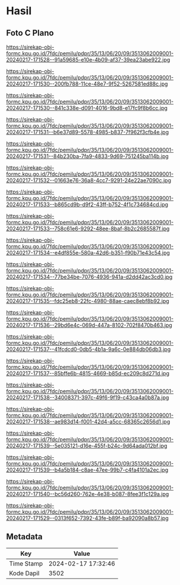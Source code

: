 # Hasil

## Foto C Plano

https://sirekap-obj-formc.kpu.go.id/7fdc/pemilu/pdpr/35/13/06/20/09/3513062009001-20240217-171528--91a59685-e10e-4b09-af37-39ea23abe922.jpg

https://sirekap-obj-formc.kpu.go.id/7fdc/pemilu/pdpr/35/13/06/20/09/3513062009001-20240217-171530--200fb788-11ce-48e7-9f52-5267581ed88c.jpg

https://sirekap-obj-formc.kpu.go.id/7fdc/pemilu/pdpr/35/13/06/20/09/3513062009001-20240217-171530--841c338e-d091-4016-9bd8-e17fc9f8b6cc.jpg

https://sirekap-obj-formc.kpu.go.id/7fdc/pemilu/pdpr/35/13/06/20/09/3513062009001-20240217-171531--b6e37d89-5578-4985-b837-7f962f3cfb4e.jpg

https://sirekap-obj-formc.kpu.go.id/7fdc/pemilu/pdpr/35/13/06/20/09/3513062009001-20240217-171531--84b230ba-7fa9-4833-9d69-751245ba114b.jpg

https://sirekap-obj-formc.kpu.go.id/7fdc/pemilu/pdpr/35/13/06/20/09/3513062009001-20240217-171532--01663e76-36a8-4cc7-9291-24e22ae7090c.jpg

https://sirekap-obj-formc.kpu.go.id/7fdc/pemilu/pdpr/35/13/06/20/09/3513062009001-20240217-171533--b865cd9b-d9f2-43ff-b752-4f1c734684cd.jpg

https://sirekap-obj-formc.kpu.go.id/7fdc/pemilu/pdpr/35/13/06/20/09/3513062009001-20240217-171533--758c61e6-9292-48ee-8baf-8b2c2685587f.jpg

https://sirekap-obj-formc.kpu.go.id/7fdc/pemilu/pdpr/35/13/06/20/09/3513062009001-20240217-171534--e4df855e-580a-42d6-b351-f90b71e43c54.jpg

https://sirekap-obj-formc.kpu.go.id/7fdc/pemilu/pdpr/35/13/06/20/09/3513062009001-20240217-171534--77be34be-7076-4936-941a-d2dd42ac3cd0.jpg

https://sirekap-obj-formc.kpu.go.id/7fdc/pemilu/pdpr/35/13/06/20/09/3513062009001-20240217-171535--fdc25eb8-22fc-4980-88ae-caec8ebf8b92.jpg

https://sirekap-obj-formc.kpu.go.id/7fdc/pemilu/pdpr/35/13/06/20/09/3513062009001-20240217-171536--29bd6e4c-069d-447a-8102-702f8470b463.jpg

https://sirekap-obj-formc.kpu.go.id/7fdc/pemilu/pdpr/35/13/06/20/09/3513062009001-20240217-171537--41fcdcd0-0db5-4b1a-9a6c-0e884db06db3.jpg

https://sirekap-obj-formc.kpu.go.id/7fdc/pemilu/pdpr/35/13/06/20/09/3513062009001-20240217-171537--85bffe6b-4815-4669-b85d-ec209c8d271d.jpg

https://sirekap-obj-formc.kpu.go.id/7fdc/pemilu/pdpr/35/13/06/20/09/3513062009001-20240217-171538--34008371-397c-49f6-9f19-c43ca4a0b87a.jpg

https://sirekap-obj-formc.kpu.go.id/7fdc/pemilu/pdpr/35/13/06/20/09/3513062009001-20240217-171538--ae983d14-f001-42d4-a5cc-68365c2656d1.jpg

https://sirekap-obj-formc.kpu.go.id/7fdc/pemilu/pdpr/35/13/06/20/09/3513062009001-20240217-171539--5e035121-d16e-455f-b24c-9d64ada012bf.jpg

https://sirekap-obj-formc.kpu.go.id/7fdc/pemilu/pdpr/35/13/06/20/09/3513062009001-20240217-171539--b4a5b184-c8ae-47ee-99b7-c4fa4101a2ec.jpg

https://sirekap-obj-formc.kpu.go.id/7fdc/pemilu/pdpr/35/13/06/20/09/3513062009001-20240217-171540--bc56d260-762e-4e38-b087-8fee3f1c129a.jpg

https://sirekap-obj-formc.kpu.go.id/7fdc/pemilu/pdpr/35/13/06/20/09/3513062009001-20240217-171529--0313f652-7392-43fe-b89f-ba92090a8b57.jpg


## Metadata

| Key        | Value               |
| ---------- | ------------------- |
| Time Stamp | 2024-02-17 17:32:46 |
| Kode Dapil | 3502                |



